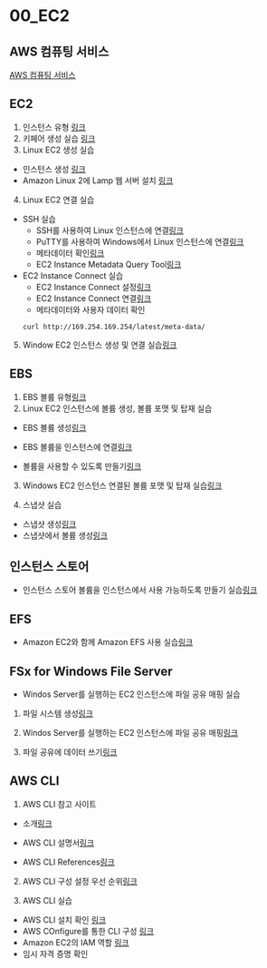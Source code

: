 # 00_EC2

## AWS 컴퓨팅 서비스
[AWS 컴퓨팅 서비스](https://www.notion.so/Day-04-e23e635573964eb6b38dcab7c46a965e#1865bdc44f18494a921cfe67e1c40981)
## EC2
1. 인스턴스 유형 [링크](https://www.notion.so/Day-04-e23e635573964eb6b38dcab7c46a965e#3fd909e2fe1e49fd9ec74a5c2b393cf9)
2. 키페어 생성 실습 [링크](https://www.notion.so/Day-04-e23e635573964eb6b38dcab7c46a965e#89eb9d761f8b4094b216e4e0c80d1b9d)
3. Linux EC2 생성 실습 
- 인스턴스 생성 [링크](https://www.notion.so/Day-04-e23e635573964eb6b38dcab7c46a965e#43ebf45366bd477f8de65529d566bb45)
- Amazon Linux 2에 Lamp 웹 서버 설치 [링크](https://www.notion.so/Day-04-e23e635573964eb6b38dcab7c46a965e#fde53ad3083c47e6b07dfd27fe91f24a)

4. Linux EC2 연결 실습
- SSH 실습
    - SSH를 사용하여 Linux 인스턴스에 연결[링크](https://www.notion.so/Day-04-e23e635573964eb6b38dcab7c46a965e#55ce840b537a424fb82d47f70ea0fa24)
    - PuTTY를 사용하여 Windows에서 Linux 인스턴스에 연결[링크](https://www.notion.so/Day-04-e23e635573964eb6b38dcab7c46a965e#e2b5a7eedaf3496fb7c562a3dbfd790d)
    - 메타데이터 확인[링크](https://www.notion.so/Day-04-e23e635573964eb6b38dcab7c46a965e#010dab43f1a84ba790f618e17f28c39c)
    - EC2 Instance Metadata Query Tool[링크](https://www.notion.so/Day-04-e23e635573964eb6b38dcab7c46a965e#bf291525ff494179b408834f1688c391)
- EC2 Instance Connect 실습
    - EC2 Instance Connect 설정[링크](https://www.notion.so/Day-04-e23e635573964eb6b38dcab7c46a965e#bf6306238c5543d4877542c2abde395b)
    - EC2 Instance Connect 연결[링크](https://www.notion.so/Day-04-e23e635573964eb6b38dcab7c46a965e#bb5a4a765b70436287c3f7c4831efbd5)
    - 메타데이터와 사용자 데이터 확인
    ```
    curl http://169.254.169.254/latest/meta-data/
    ```
 5. Window EC2 인스턴스 생성 및 연결 실습[링크](https://www.notion.so/Day-04-e23e635573964eb6b38dcab7c46a965e#5eeff75b5ee949cbb2ec73484aec04c3)


## EBS
1. EBS 볼륨 유형[링크](https://www.notion.so/Day-04-e23e635573964eb6b38dcab7c46a965e#0ffaff4fac4d4ee08b4c968fdfb9ed30)
2. Linux EC2 인스턴스에 볼륨 생성, 볼륨 포맷 및 탑재 실습
- EBS 볼륨 생성[링크](https://www.notion.so/Day-04-e23e635573964eb6b38dcab7c46a965e#ea747809d515493c90c7c8979a50dc60)

- EBS 볼륨을 인스턴스에 연결[링크](https://www.notion.so/Day-04-e23e635573964eb6b38dcab7c46a965e#88959d4f387340f2ad7be1f47af9f524)

- 볼륨을 사용할 수 있도록 만들기[링크](https://www.notion.so/Day-04-e23e635573964eb6b38dcab7c46a965e#c2aaa44e5893434ba3a9f27b806b3735)

3. Windows EC2 인스턴스 연결된 볼륨 포맷 및 탑재 실습[링크](https://www.notion.so/Day-04-e23e635573964eb6b38dcab7c46a965e#8a2ec1823c73441194b8b93478891952)

4. 스냅샷 실습
- 스냅샷 생성[링크](https://www.notion.so/Day-04-e23e635573964eb6b38dcab7c46a965e#a3cecf38665b422a829e745e1df525f1)
- 스냅샷에서 볼륨 생성[링크](https://www.notion.so/Day-04-e23e635573964eb6b38dcab7c46a965e#e2f1b7a4ef1d40c8ae1efcbad1514ae7)

## 인스턴스 스토어
- 인스턴스 스토어 볼륨을 인스턴스에서 사용 가능하도록 만들기 실습[링크](https://www.notion.so/Day-04-e23e635573964eb6b38dcab7c46a965e#2b935abc55944fb591d04ebaa6df6cfb)

## EFS
- Amazon EC2와 함께 Amazon EFS 사용 실습[링크](https://www.notion.so/Day-04-e23e635573964eb6b38dcab7c46a965e#d9bdfdfebd2e486b84eee3a657f74d8e)

## FSx for Windows File Server
- Windos Server를 실행하는 EC2 인스턴스에 파일 공유 매핑 실습

1. 파일 시스템 생성[링크](https://www.notion.so/Day-04-e23e635573964eb6b38dcab7c46a965e#c2442db4a4954ead81ef96f40ef86bb7)

2. Windos Server를 실행하는 EC2 인스턴스에 파일 공유 매핑[링크](https://www.notion.so/Day-04-e23e635573964eb6b38dcab7c46a965e#259af7a26dc44a03b44e10679069be71)

3. 파일 공유에 데이터 쓰기[링크](https://www.notion.so/Day-04-e23e635573964eb6b38dcab7c46a965e#62a7635433164bb0a276381a18d72148)

## AWS CLI
1. AWS CLI 참고 사이트
- 소개[링크](https://www.notion.so/Day-04-e23e635573964eb6b38dcab7c46a965e#cf3d4ecdfb4c4ae0813332905dd77675)

- AWS CLI 설명서[링크](https://www.notion.so/Day-04-e23e635573964eb6b38dcab7c46a965e#e676178631404c78888d0b627a571b45)

- AWS CLI References[링크](https://www.notion.so/Day-04-e23e635573964eb6b38dcab7c46a965e#61bd9389266444778edf80c18906611b)

2. AWS CLI 구성 설정 우선 순위[링크](https://www.notion.so/Day-04-e23e635573964eb6b38dcab7c46a965e#bb32f150e5384fffa710270aea39f97c)

3. AWS CLI 실습
- AWS CLI 설치 확인 [링크](https://www.notion.so/Day-04-e23e635573964eb6b38dcab7c46a965e#2871cea96d50446c94de5270855163d8)
- AWS COnfigure를 통한 CLI 구성 [링크](https://www.notion.so/Day-04-e23e635573964eb6b38dcab7c46a965e#beb82eea600d492ca597b59b620b910b)
- Amazon EC2의 IAM 역할 [링크](https://www.notion.so/Day-04-e23e635573964eb6b38dcab7c46a965e#2f70519ef1144cc8999aba2d0c21c0e3)
- 임시 자격 증명 확인